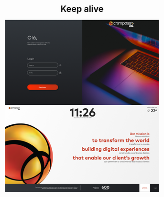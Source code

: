 <div>
    <h1 align="center">Keep alive</h1>
</div>
    <img src="./assets/img/tela-login.png" alt="Compass">
    <img src="./assets/img/home.png" alt="Compass">
<div>